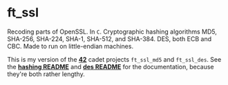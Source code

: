 # ft_ssl
Recoding parts of OpenSSL. In `C`. Cryptographic hashing algorithms MD5, SHA-256, SHA-224, SHA-1, SHA-512, and SHA-384. DES, both ECB and CBC. Made to run on little-endian machines.

This is my version of the **[42](https://www.42.us.org/)** cadet projects `ft_ssl_md5` and `ft_ssl_des`. See the **[hashing README](./README_hashing.md)** and **[des README](./README_des.md)** for the documentation, because they're both rather lengthy.
